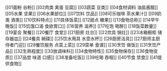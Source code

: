 [[01面粉 谷粉]]
[[02肉类 禽蛋 豆腐]]
[[03蔬菜 豆类]]
[[04食材调料 油盐酱醋]]
[[05水果 坚果]]
[[06水果部位]]
[[07饮料 饮品]]
[[08可乐咖啡 茶水果汁]]
[[09奶类 酒类]]
[[10饮料特点]]
[[11具体饭菜]]
[[12甜点 糖果]]
[[13食物总称]]
[[14早午晚饭]]
[[15饥饿口渴 食欲胃口]]
[[16营养 滋养]]
[[17吃饱 喝醉]]
[[18饭菜数量]]
[[19宴会 聚餐]]
[[20餐厅 食堂]]
[[21厨房 灶台]]
[[22炊具 锅灶]]
[[23冰箱橱柜 储存器皿]]
[[24餐具 碗碟]]
[[25饮水用具 水壶水杯]]
[[26厨房洁具]]
[[27厨师主厨 侍者门迎]]
[[28餐饮服务 点菜上菜]]
[[29菜单 食谱]]
[[30烹饪 做饭]]
[[31烹饪产品]]
[[32生熟程度]]
[[33放调味料]]
[[34食物特性]]
[[35食物保存]]
[[36食物变质]]
[[37品尝 味道 口感]]
[[38准备吃饭]]
[[39吃喝 吞咽]]
[[40节食 禁食]]
[[41提供食物]]
